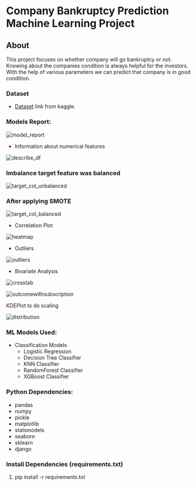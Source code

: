 # Company Bankruptcy Prediction Machine Learning Project

## About
This project focuses on whether company will go bankruptcy or not. Knowing about the companies condition is always helpful for the investors. With the help of various parameters we can predict that company is in good condition.

### Dataset
* [Dataset](https://www.kaggle.com/datasets/berkayalan/bank-marketing-data-set) link from kaggle.


### Models Report:
![model_report](https://user-images.githubusercontent.com/34678255/225872690-ec48c454-6777-486c-9686-adb57db39d29.png)


* Information about numerical features

![describe_df](https://user-images.githubusercontent.com/34678255/225874846-d445353c-5227-4684-9a8e-3d8ee38d3477.png)


### Imbalance target feature was balanced

![target_col_unbalanced](https://user-images.githubusercontent.com/34678255/225873228-6b3dd665-4da2-4ace-9dab-4e00489ffa8f.png)

### After applying SMOTE 
![target_col_balanced](https://user-images.githubusercontent.com/34678255/225873291-26b5ecf0-35ed-43ca-b440-b5ccaad39a79.png)


* Correlation Plot

![heatmap](https://user-images.githubusercontent.com/34678255/225873757-b5e8965b-84f2-4557-893f-171d7c6b60cf.png)

* Outliers 

![outliers](https://user-images.githubusercontent.com/34678255/225874250-ecd60cad-93ce-47e3-af98-cd881323648a.png)

* Bivariate Analysis

![crosstab](https://user-images.githubusercontent.com/34678255/225874471-adbd096e-7e6e-4d93-89fd-c2b796d16059.png)

![outcomewithsubscription](https://user-images.githubusercontent.com/34678255/225874522-303e86de-d5cb-46bd-bad3-c8a9a2c51228.png)

KDEPlot to do scaling

![distribution](https://user-images.githubusercontent.com/34678255/225874722-833660a5-a703-4718-a697-7b365b85200e.png)


### ML Models Used:
* Classification Models
     * Logistic Regression
     * Decision Tree Classifier
     * KNN Classifier
     * RandomForest Classifier
     * XGBoost Classifier


### Python Dependencies:
* pandas
* numpy
* pickle
* matplotlib
* statsmodels
* seaborn
* sklearn
* django

### Install Dependencies (requirements.txt)
1. pip install -r requirements.txt
